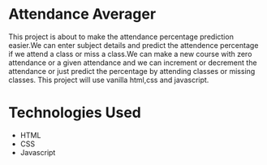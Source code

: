 # Attendance Averager
This project is about to make the attendance percentage prediction easier.We can enter subject details and predict the attendence percentage if we attend a class or miss a class.We can make a new course with zero attendance or a given attendance and we can increment or decrement the attendance or just predict the percentage by attending classes or missing classes.
This project will use vanilla html,css and javascript.

# Technologies Used
- HTML
- CSS
- Javascript

